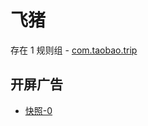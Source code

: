 # 飞猪

存在 1 规则组 - [com.taobao.trip](/src/apps/com.taobao.trip.ts)

## 开屏广告

- [快照-0](https://i.gkd.li/import/import/13065579)
